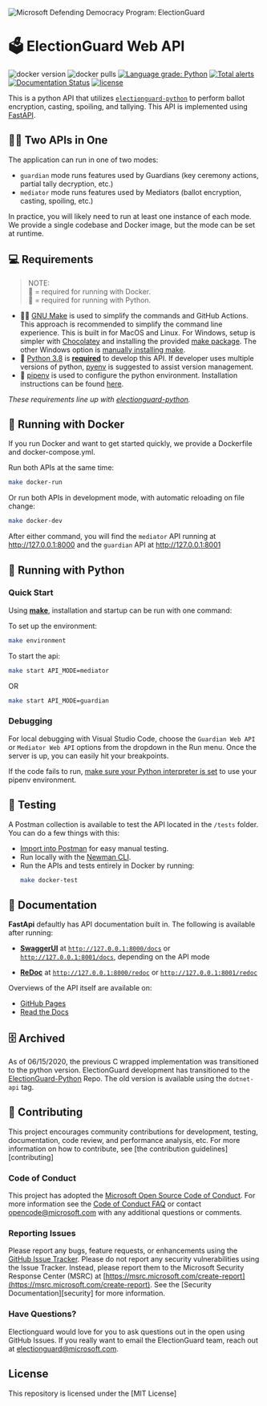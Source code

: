![Microsoft Defending Democracy Program: ElectionGuard](https://raw.githubusercontent.com/microsoft/electionguard-web-api/main/images/electionguard-banner.svg)

# 🗳️ ElectionGuard Web API

![docker version](https://img.shields.io/docker/v/electionguard/electionguard-web-api) ![docker pulls](https://img.shields.io/docker/pulls/electionguard/electionguard-web-api) [![Language grade: Python](https://img.shields.io/lgtm/grade/python/g/microsoft/electionguard-web-api.svg?logo=lgtm&logoWidth=18)](https://lgtm.com/projects/g/microsoft/electionguard-web-api/context:python) [![Total alerts](https://img.shields.io/lgtm/alerts/g/microsoft/electionguard-web-api.svg?logo=lgtm&logoWidth=18)](https://lgtm.com/projects/g/microsoft/electionguard-web-api/alerts/) [![Documentation Status](https://readthedocs.org/projects/electionguard-web-api/badge/?version=latest)](https://electionguard-web-api.readthedocs.io) [![license](https://img.shields.io/github/license/microsoft/electionguard-web-api)](LICENSE)

This is a python API that utilizes [`electionguard-python`](https://github.com/microsoft/electionguard-python) to perform ballot encryption, casting, spoiling, and tallying. This API is implemented using [FastAPI](https://fastapi.tiangolo.com/#interactive-api-docs).

## 👯‍♀️ Two APIs in One

The application can run in one of two modes:

- `guardian` mode runs features used by Guardians (key ceremony actions, partial tally decryption, etc.)
- `mediator` mode runs features used by Mediators (ballot encryption, casting, spoiling, etc.)

In practice, you will likely need to run at least one instance of each mode. We provide a single codebase and Docker image, but the mode can be set at runtime.

## 💻 Requirements

> NOTE:<br>
> 🐳 = required for running with Docker.<br>
> 🐍 = required for running with Python.

- 🐳🐍 [GNU Make](https://www.gnu.org/software/make/manual/make.html) is used to simplify the commands and GitHub Actions. This approach is recommended to simplify the command line experience. This is built in for MacOS and Linux. For Windows, setup is simpler with [Chocolatey](https://chocolatey.org/install) and installing the provided [make package](https://chocolatey.org/packages/make). The other Windows option is [manually installing make](http://gnuwin32.sourceforge.net/packages/make.htm).
- 🐍 [Python 3.8](https://www.python.org/downloads/) is <ins>**required**</ins> to develop this API. If developer uses multiple versions of python, [pyenv](https://github.com/pyenv/pyenv) is suggested to assist version management.
- 🐍 [pipenv](https://github.com/pypa/pipenv) is used to configure the python environment. Installation instructions can be found [here](https://github.com/pypa/pipenv#installation).

_These requirements line up with [electionguard-python](https://github.com/microsoft/electionguard-python/blob/main/README.md#-requirements)._

## 🐳 Running with Docker

If you run Docker and want to get started quickly, we provide a Dockerfile and docker-compose.yml.

Run both APIs at the same time:

```bash
make docker-run
```

Or run both APIs in development mode, with automatic reloading on file change:

```bash
make docker-dev
```

After either command, you will find the `mediator` API running at http://127.0.0.1:8000 and the `guardian` API at http://127.0.0.1:8001

## 🐍 Running with Python

### Quick Start

Using [**make**](https://www.gnu.org/software/make/manual/make.html), installation and startup can be run with one command:

To set up the environment:

```bash
make environment
```

To start the api:

```bash
make start API_MODE=mediator
```

OR

```bash
make start API_MODE=guardian
```

### Debugging

For local debugging with Visual Studio Code, choose the `Guardian Web API` or `Mediator Web API` options from the dropdown in the Run menu. Once the server is up, you can easily hit your breakpoints.

If the code fails to run, [make sure your Python interpreter is set](https://code.visualstudio.com/docs/python/environments) to use your pipenv environment.

## 🧪 Testing

A Postman collection is available to test the API located in the `/tests` folder. You can do a few things with this:

- [Import into Postman](https://learning.postman.com/docs/getting-started/importing-and-exporting-data/#importing-data-into-postman) for easy manual testing.
- Run locally with the [Newman CLI](https://github.com/postmanlabs/newman).
- Run the APIs and tests entirely in Docker by running:
  ```bash
  make docker-test
  ```

## 📝 Documentation

**FastApi** defaultly has API documentation built in. The following is available after running:

- **[SwaggerUI](https://github.com/swagger-api/swagger-ui)** at [`http://127.0.0.1:8000/docs`](http://127.0.0.1:8000/docs) or [`http://127.0.0.1:8001/docs`](http://127.0.0.1:8001/docs), depending on the API mode

- **[ReDoc](https://github.com/Redocly/redoc)** at [`http://127.0.0.1:8000/redoc`](http://127.0.0.1:8000/redoc) or [`http://127.0.0.1:8001/redoc`](http://127.0.0.1:8001/redoc)

Overviews of the API itself are available on:

- [GitHub Pages](https://microsoft.github.io/electionguard-web-api/)
- [Read the Docs](https://electionguard-web-api.readthedocs.io/)

## 🗄 Archived

As of 06/15/2020, the previous C wrapped implementation was transitioned to the python version. ElectionGuard development has transitioned to the [ElectionGuard-Python](https://github.com/microsoft/electionguard-python) Repo. The old version is available using the `dotnet-api` tag.

## 🤝 Contributing

This project encourages community contributions for development, testing, documentation, code review, and performance analysis, etc. For more information on how to contribute, see [the contribution guidelines][contributing]

### Code of Conduct

This project has adopted the [Microsoft Open Source Code of Conduct](https://opensource.microsoft.com/codeofconduct/). For more information see the [Code of Conduct FAQ](https://opensource.microsoft.com/codeofconduct/faq/) or contact [opencode@microsoft.com](mailto:opencode@microsoft.com) with any additional questions or comments.

### Reporting Issues

Please report any bugs, feature requests, or enhancements using the [GitHub Issue Tracker](https://github.com/microsoft/electionguard-web-api/issues). Please do not report any security vulnerabilities using the Issue Tracker. Instead, please report them to the Microsoft Security Response Center (MSRC) at [https://msrc.microsoft.com/create-report](https://msrc.microsoft.com/create-report). See the [Security Documentation][security] for more information.

### Have Questions?

Electionguard would love for you to ask questions out in the open using GitHub Issues. If you really want to email the ElectionGuard team, reach out at electionguard@microsoft.com.

## License

This repository is licensed under the [MIT License]
